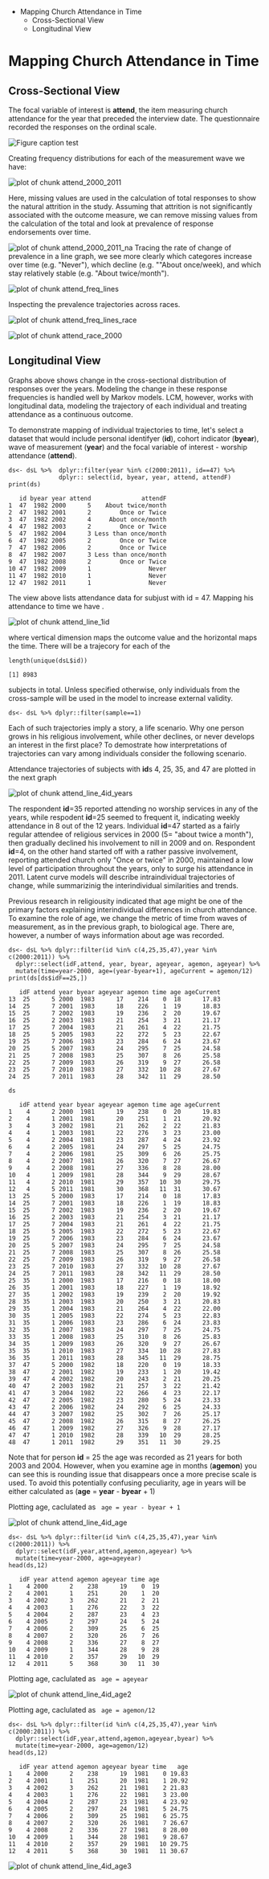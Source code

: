 -   Mapping Church Attendance in Time
    -   Cross-Sectional View
    -   Longitudinal View

<!--  Set the working directory to the repository's base directory; this assumes the report is nested inside of only one directory.-->










Mapping Church Attendance in Time
=================================

Cross-Sectional View
--------------------

The focal variable of interest is **attend**, the item measuring church
attendance for the year that preceded the interview date. The
questionnaire recorded the responses on the ordinal scale.

![Figure caption test](figure_rmd/Attendance/attend_2000.png)

Creating frequency distributions for each of the measurement wave we
have:

![plot of chunk
attend\_2000\_2011](figure_rmd/Attendance/attend_2000_2011.png)

Here, missing values are used in the calculation of total responses to
show the natural attrition in the study. Assuming that attrition is not
significantly associated with the outcome measure, we can remove missing
values from the calculation of the total and look at prevalence of
response endorsements over time.

![plot of chunk
attend\_2000\_2011\_na](figure_rmd/Attendance/attend_2000_2011_na.png)
Tracing the rate of change of prevalence in a line graph, we see more
clearly which categores increase over time (e.g. "Never"), which decline
(e.g. ""About once/week), and which stay relatively stable (e.g. "About
twice/month").

![plot of chunk
attend\_freq\_lines](figure_rmd/Attendance/attend_freq_lines.png)

Inspecting the prevalence trajectories across races.

![plot of chunk
attend\_freq\_lines\_race](figure_rmd/Attendance/attend_freq_lines_race.png)

![plot of chunk
attend\_race\_2000](figure_rmd/Attendance/attend_race_2000.png)

Longitudinal View
-----------------

Graphs above shows change in the cross-sectional distribution of
responses over the years. Modeling the change in these response
frequencies is handled well by Markov models. LCM, however, works with
longitudinal data, modeling the trajectory of each individual and
treating attendance as a continuous outcome.

To demonstrate mapping of individual trajectories to time, let's select
a dataset that would include personal identifyer (**id**), cohort
indicator (**byear**), wave of measurement (**year**) and the focal
variable of interest - worship attendance (**attend**).

    ds<- dsL %>%  dplyr::filter(year %in% c(2000:2011), id==47) %>%
                  dplyr:: select(id, byear, year, attend, attendF)
    print(ds)

       id byear year attend              attendF
    1  47  1982 2000      5    About twice/month
    2  47  1982 2001      2        Once or Twice
    3  47  1982 2002      4     About once/month
    4  47  1982 2003      2        Once or Twice
    5  47  1982 2004      3 Less than once/month
    6  47  1982 2005      2        Once or Twice
    7  47  1982 2006      2        Once or Twice
    8  47  1982 2007      3 Less than once/month
    9  47  1982 2008      2        Once or Twice
    10 47  1982 2009      1                Never
    11 47  1982 2010      1                Never
    12 47  1982 2011      1                Never

The view above lists attendance data for subjust with id = 47. Mapping
his attendance to time we have .

![plot of chunk
attend\_line\_1id](figure_rmd/Attendance/attend_line_1id.png)

where vertical dimension maps the outcome value and the horizontal maps
the time. There will be a trajecory for each of the

    length(unique(dsL$id))

    [1] 8983

subjects in total. Unless specified otherwise, only individuals from the
cross-sample will be used in the model to increase external validity.

    ds<- dsL %>% dplyr::filter(sample==1)

Each of such trajectories imply a story, a life scenario. Why one person
grows in his religious involvement, while other declines, or never
develops an interest in the first place? To demostrate how
interpretations of trajectories can vary among individuals consider the
following scenario.

Attendance trajectories of subjects with **id**s 4, 25, 35, and 47 are
plotted in the next graph

![plot of chunk
attend\_line\_4id\_years](figure_rmd/Attendance/attend_line_4id_years.png)

The respondent **id**=35 reported attending no worship services in any
of the years, while respodent **id**=25 seemed to frequent it,
indicating weekly attendance in 8 out of the 12 years. Individual
**id**=47 started as a fairly regular attendee of religious services in
2000 (5= "about twice a month"), then gradually declined his involvement
to nill in 2009 and on. Respondent **id**=4, on the other hand started
off with a rather passive involvement, reporting attended church only
"Once or twice" in 2000, maintained a low level of participation
throughout the years, only to surge his attendance in 2011. Latent curve
models will describe intraindividual trajectories of change, while
summarizinig the interindividual similarities and trends.

Previous research in religiousity indicated that age might be one of the
primary factors explaining interindividual differences in church
attendance. To examine the role of age, we change the metric of time
from waves of measurement, as in the previous graph, to biological age.
There are, however, a number of ways information about age was recorded.

    ds<- dsL %>% dplyr::filter(id %in% c(4,25,35,47),year %in% c(2000:2011)) %>% 
      dplyr::select(idF,attend, year, byear, ageyear, agemon, ageyear) %>% 
      mutate(time=year-2000, age=(year-byear+1), ageCurrent = agemon/12)
    print(ds[ds$idF==25,])

       idF attend year byear ageyear agemon time age ageCurrent
    13  25      5 2000  1983      17    214    0  18      17.83
    14  25      7 2001  1983      18    226    1  19      18.83
    15  25      7 2002  1983      19    236    2  20      19.67
    16  25      2 2003  1983      21    254    3  21      21.17
    17  25      7 2004  1983      21    261    4  22      21.75
    18  25      5 2005  1983      22    272    5  23      22.67
    19  25      7 2006  1983      23    284    6  24      23.67
    20  25      5 2007  1983      24    295    7  25      24.58
    21  25      7 2008  1983      25    307    8  26      25.58
    22  25      7 2009  1983      26    319    9  27      26.58
    23  25      7 2010  1983      27    332   10  28      27.67
    24  25      7 2011  1983      28    342   11  29      28.50

    ds

       idF attend year byear ageyear agemon time age ageCurrent
    1    4      2 2000  1981      19    238    0  20      19.83
    2    4      1 2001  1981      20    251    1  21      20.92
    3    4      3 2002  1981      21    262    2  22      21.83
    4    4      1 2003  1981      22    276    3  23      23.00
    5    4      2 2004  1981      23    287    4  24      23.92
    6    4      2 2005  1981      24    297    5  25      24.75
    7    4      2 2006  1981      25    309    6  26      25.75
    8    4      2 2007  1981      26    320    7  27      26.67
    9    4      2 2008  1981      27    336    8  28      28.00
    10   4      1 2009  1981      28    344    9  29      28.67
    11   4      2 2010  1981      29    357   10  30      29.75
    12   4      5 2011  1981      30    368   11  31      30.67
    13  25      5 2000  1983      17    214    0  18      17.83
    14  25      7 2001  1983      18    226    1  19      18.83
    15  25      7 2002  1983      19    236    2  20      19.67
    16  25      2 2003  1983      21    254    3  21      21.17
    17  25      7 2004  1983      21    261    4  22      21.75
    18  25      5 2005  1983      22    272    5  23      22.67
    19  25      7 2006  1983      23    284    6  24      23.67
    20  25      5 2007  1983      24    295    7  25      24.58
    21  25      7 2008  1983      25    307    8  26      25.58
    22  25      7 2009  1983      26    319    9  27      26.58
    23  25      7 2010  1983      27    332   10  28      27.67
    24  25      7 2011  1983      28    342   11  29      28.50
    25  35      1 2000  1983      17    216    0  18      18.00
    26  35      1 2001  1983      18    227    1  19      18.92
    27  35      1 2002  1983      19    239    2  20      19.92
    28  35      1 2003  1983      20    250    3  21      20.83
    29  35      1 2004  1983      21    264    4  22      22.00
    30  35      1 2005  1983      22    274    5  23      22.83
    31  35      1 2006  1983      23    286    6  24      23.83
    32  35      1 2007  1983      24    297    7  25      24.75
    33  35      1 2008  1983      25    310    8  26      25.83
    34  35      1 2009  1983      26    320    9  27      26.67
    35  35      1 2010  1983      27    334   10  28      27.83
    36  35      1 2011  1983      28    345   11  29      28.75
    37  47      5 2000  1982      18    220    0  19      18.33
    38  47      2 2001  1982      19    233    1  20      19.42
    39  47      4 2002  1982      20    243    2  21      20.25
    40  47      2 2003  1982      21    257    3  22      21.42
    41  47      3 2004  1982      22    266    4  23      22.17
    42  47      2 2005  1982      23    280    5  24      23.33
    43  47      2 2006  1982      24    292    6  25      24.33
    44  47      3 2007  1982      25    302    7  26      25.17
    45  47      2 2008  1982      26    315    8  27      26.25
    46  47      1 2009  1982      27    326    9  28      27.17
    47  47      1 2010  1982      28    339   10  29      28.25
    48  47      1 2011  1982      29    351   11  30      29.25

Note that for person **id** = 25 the age was recorded as 21 years for
both 2003 and 2004. However, when you examine age in months (**agemon**)
you can see this is rounding issue that disappears once a more precise
scale is used. To avoid this potentially confusing peculiarity, age in
years will be either calculated as (**age** = **year** - **byear** + 1)

Plotting age, caclulated as <code> age = year - byear + 1 </code>

![plot of chunk
attend\_line\_4id\_age](figure_rmd/Attendance/attend_line_4id_age.png)

    ds<- dsL %>% dplyr::filter(id %in% c(4,25,35,47),year %in% c(2000:2011)) %>% 
      dplyr::select(idF,year,attend,agemon,ageyear) %>% 
      mutate(time=year-2000, age=ageyear)
    head(ds,12)

       idF year attend agemon ageyear time age
    1    4 2000      2    238      19    0  19
    2    4 2001      1    251      20    1  20
    3    4 2002      3    262      21    2  21
    4    4 2003      1    276      22    3  22
    5    4 2004      2    287      23    4  23
    6    4 2005      2    297      24    5  24
    7    4 2006      2    309      25    6  25
    8    4 2007      2    320      26    7  26
    9    4 2008      2    336      27    8  27
    10   4 2009      1    344      28    9  28
    11   4 2010      2    357      29   10  29
    12   4 2011      5    368      30   11  30

Plotting age, caclulated as <code> age = ageyear </code>

![plot of chunk
attend\_line\_4id\_age2](figure_rmd/Attendance/attend_line_4id_age2.png)

Plotting age, caclulated as <code> age = agemon/12 </code>

    ds<- dsL %>% dplyr::filter(id %in% c(4,25,35,47),year %in% c(2000:2011)) %>% 
      dplyr::select(idF,year,attend,agemon,ageyear,byear) %>% 
      mutate(time=year-2000, age=agemon/12)
    head(ds,12)

       idF year attend agemon ageyear byear time   age
    1    4 2000      2    238      19  1981    0 19.83
    2    4 2001      1    251      20  1981    1 20.92
    3    4 2002      3    262      21  1981    2 21.83
    4    4 2003      1    276      22  1981    3 23.00
    5    4 2004      2    287      23  1981    4 23.92
    6    4 2005      2    297      24  1981    5 24.75
    7    4 2006      2    309      25  1981    6 25.75
    8    4 2007      2    320      26  1981    7 26.67
    9    4 2008      2    336      27  1981    8 28.00
    10   4 2009      1    344      28  1981    9 28.67
    11   4 2010      2    357      29  1981   10 29.75
    12   4 2011      5    368      30  1981   11 30.67

![plot of chunk
attend\_line\_4id\_age3](figure_rmd/Attendance/attend_line_4id_age3.png)

